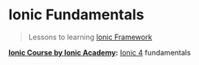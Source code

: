 # Ionic Fundamentals

> Lessons to learning [Ionic Framework](https://ionicframework.com)


**[Ionic Course by Ionic Academy](./tree/master/ionicStarWarsApp):** [Ionic 4] fundamentals

[Ionic 4]: https://beta.ionicframework.com
